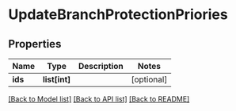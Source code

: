 # UpdateBranchProtectionPriories

## Properties
Name | Type | Description | Notes
------------ | ------------- | ------------- | -------------
**ids** | **list[int]** |  | [optional] 

[[Back to Model list]](../README.md#documentation-for-models) [[Back to API list]](../README.md#documentation-for-api-endpoints) [[Back to README]](../README.md)


